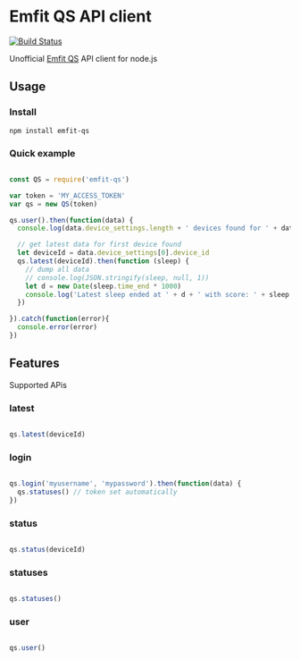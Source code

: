 # Emfit QS API client

[![Build Status](https://travis-ci.org/samuelmr/emfit-qs.svg?branch=master)](https://travis-ci.org/samuelmr/emfit-qs)

Unofficial [Emfit QS](https://www.emfitqs.com/) API client for node.js

## Usage

### Install

```
npm install emfit-qs
```

### Quick example

```js

const QS = require('emfit-qs')

var token = 'MY_ACCESS_TOKEN'
var qs = new QS(token)

qs.user().then(function(data) {
  console.log(data.device_settings.length + ' devices found for ' + data.user.email)

  // get latest data for first device found
  let deviceId = data.device_settings[0].device_id
  qs.latest(deviceId).then(function (sleep) {
    // dump all data
    // console.log(JSON.stringify(sleep, null, 1))
    let d = new Date(sleep.time_end * 1000)
    console.log('Latest sleep ended at ' + d + ' with score: ' + sleep.sleep_score)
  })

}).catch(function(error){
  console.error(error)
})

```

## Features
Supported APis

### latest
```js

qs.latest(deviceId)

```

### login
```js

qs.login('myusername', 'mypassword').then(function(data) {
  qs.statuses() // token set automatically
})

```

### status
```js

qs.status(deviceId)

```

### statuses
```js

qs.statuses()

```

### user
```js

qs.user()

```
